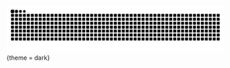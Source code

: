 <!-- ### Hi there 👋 -->
![Dark Snake svg](https://github.com/dtischencko/dtischencko/blob/output/github-contribution-grid-snake.svg#gh-dark-mode-only){theme = dark}

<!--
**dtischencko/dtischencko** is a ✨ _special_ ✨ repository because its `README.md` (this file) appears on your GitHub profile.

Here are some ideas to get you started:

- 🔭 I’m currently working on ...
- 🌱 I’m currently learning ...
- 👯 I’m looking to collaborate on ...
- 🤔 I’m looking for help with ...
- 💬 Ask me about ...
- 📫 How to reach me: ...
- 😄 Pronouns: ...
- ⚡ Fun fact: ...
-->
